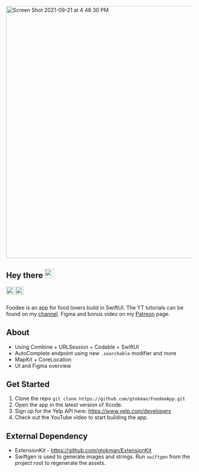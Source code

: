 <img width="680" alt="Screen Shot 2021-09-21 at 4 48 30 PM" src="https://user-images.githubusercontent.com/12258850/134245459-8c549012-9a2c-479e-aa90-18adda5e4d04.png">
<br>

## Hey there <img src="https://media.giphy.com/media/hvRJCLFzcasrR4ia7z/giphy.gif" width="25px">

<a href="https://twitter.com/f6ary">
  <img align="left" alt="Gary's | Twitter" width="22px" src="https://raw.githubusercontent.com/peterthehan/peterthehan/master/assets/twitter.svg" />
</a>

<a href="https://www.patreon.com/6ary">
  <img align="left" alt="Gary's Medium" width="22px" src="https://user-images.githubusercontent.com/12258850/114738284-d2b6c700-9d15-11eb-8071-96fd30aa8b11.png" />
</a>

<br>
<br>

Foodee is an app for food lovers build in SwiftUI. The YT tutorials can be found on my [channel](https://www.youtube.com/watch?v=-DSdeMlxlis&t=56s&ab_channel=GaryTokman). Figma and bonus video on my [Patreon](https://www.patreon.com/6ary) page. <br>

## About
* Using Combine + URLSession + Codable + SwiftUI
* AutoComplete endpoint using new `.searchable` modifier and more
* MapKit + CoreLocation
* UI and Figma overview

## Get Started

1. Clone the repo `git clone https://github.com/gtokman/FoodeeApp.git`
2. Open the app in the latest version of Xcode.
3. Sign up for the Yelp API here: https://www.yelp.com/developers
4. Check out the YouTube video to start building the app.

## External Dependency 
* ExtensionKit - https://github.com/gtokman/ExtensionKit
* Swiftgen is used to generate images and strings. Run `swiftgen` from the project root to regenerate the assets.
  
